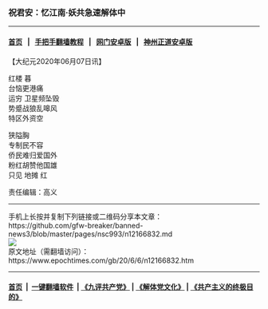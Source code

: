 ### 祝君安：忆江南·妖共急速解体中
------------------------

#### [首页](https://github.com/gfw-breaker/banned-news3/blob/master/README.md) &nbsp;&nbsp;|&nbsp;&nbsp; [手把手翻墙教程](https://github.com/gfw-breaker/guides/wiki) &nbsp;&nbsp;|&nbsp;&nbsp; [网门安卓版](https://github.com/oGate2/oGate) &nbsp;&nbsp;|&nbsp;&nbsp; [神州正道安卓版](https://github.com/SzzdOgate/update) 



<div><p>
 【大纪元2020年06月07日讯】
</p>
<p>
 <ok href="https://www.epochtimes.com/gb/tag/%E7%BA%A2%E6%A5%BC.html">
  红楼
 </ok>
 暮
 <br/>
 台恼更港痛
 <br/>
 运穷
 <ok href="https://www.epochtimes.com/gb/tag/%E5%8D%AB%E6%98%9F%E9%A2%91%E5%9D%A0%E6%AF%81.html">
  卫星频坠毁
 </ok>
 <br/>
 势蹙战狼乱嗥风
 <br/>
 特区外资空
</p>
<p>
 狭隘胸
 <br/>
 专制民不容
 <br/>
 侨民难归爱国外
 <br/>
 粉红胡赞他国雄
 <br/>
 只见
 <ok href="https://www.epochtimes.com/gb/tag/%E5%9C%B0%E6%91%8A.html">
  地摊
 </ok>
 红
</p>
<p>
 责任编辑：高义
</p>
</div>
<hr/>
手机上长按并复制下列链接或二维码分享本文章：<br/>
https://github.com/gfw-breaker/banned-news3/blob/master/pages/nsc993/n12166832.md <br/>
<a href='https://github.com/gfw-breaker/banned-news3/blob/master/pages/nsc993/n12166832.md'><img src='https://github.com/gfw-breaker/banned-news3/blob/master/pages/nsc993/n12166832.md.png'/></a> <br/>
原文地址（需翻墙访问）：https://www.epochtimes.com/gb/20/6/6/n12166832.htm


------------------------
#### [首页](https://github.com/gfw-breaker/banned-news3/blob/master/README.md) &nbsp;|&nbsp; [一键翻墙软件](https://github.com/gfw-breaker/nogfw/blob/master/README.md) &nbsp;| [《九评共产党》](https://github.com/gfw-breaker/9ping.md/blob/master/README.md#九评之一评共产党是什么) | [《解体党文化》](https://github.com/gfw-breaker/jtdwh.md/blob/master/README.md) | [《共产主义的终极目的》](https://github.com/gfw-breaker/gczydzjmd.md/blob/master/README.md)


<img src='http://gfw-breaker.win/banned-news3/pages/nsc993/n12166832.md' width='0px' height='0px'/>